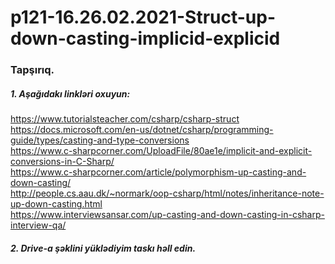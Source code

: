 # p121-16.26.02.2021-Struct-up-down-casting-implicid-explicid


### Tapşırıq.


##### 1. Aşağıdakı linkləri oxuyun:
https://www.tutorialsteacher.com/csharp/csharp-struct<br />
https://docs.microsoft.com/en-us/dotnet/csharp/programming-guide/types/casting-and-type-conversions<br />
https://www.c-sharpcorner.com/UploadFile/80ae1e/implicit-and-explicit-conversions-in-C-Sharp/<br />
https://www.c-sharpcorner.com/article/polymorphism-up-casting-and-down-casting/<br />
http://people.cs.aau.dk/~normark/oop-csharp/html/notes/inheritance-note-up-down-casting.html<br />
https://www.interviewsansar.com/up-casting-and-down-casting-in-csharp-interview-qa/<br />



##### 2. Drive-a şəklini yüklədiyim taskı həll edin.
